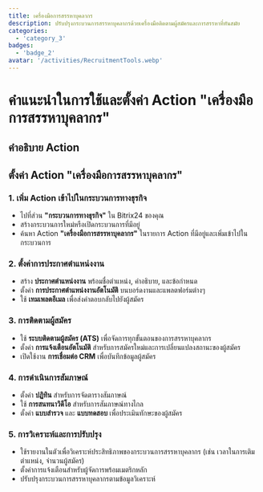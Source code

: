 ```yaml
---
title: เครื่องมือการสรรหาบุคลากร
description: ปรับปรุงกระบวนการสรรหาบุคลากรด้วยเครื่องมือติดตามผู้สมัครและการสรรหาที่ทันสมัย
categories: 
  - 'category_3'
badges: 
  - 'badge_2'
avatar: '/activities/RecruitmentTools.webp'
---
```

# คำแนะนำในการใช้และตั้งค่า Action "เครื่องมือการสรรหาบุคลากร"

## คำอธิบาย Action

## **ตั้งค่า Action "เครื่องมือการสรรหาบุคลากร"**

### 1. เพิ่ม Action เข้าไปในกระบวนการทางธุรกิจ
- ไปที่ส่วน **"กระบวนการทางธุรกิจ"** ใน Bitrix24 ของคุณ
- สร้างกระบวนการใหม่หรือเปิดกระบวนการที่มีอยู่
- ค้นหา Action **"เครื่องมือการสรรหาบุคลากร"** ในรายการ Action ที่มีอยู่และเพิ่มเข้าไปในกระบวนการ

### 2. ตั้งค่าการประกาศตำแหน่งงาน
- สร้าง **ประกาศตำแหน่งงาน** พร้อมชื่อตำแหน่ง, คำอธิบาย, และข้อกำหนด
- ตั้งค่า **การประกาศตำแหน่งงานอัตโนมัติ** บนบอร์ดงานและแพลตฟอร์มต่างๆ
- ใช้ **เทมเพลตอีเมล** เพื่อส่งคำตอบกลับไปยังผู้สมัคร

### 3. การติดตามผู้สมัคร
- ใช้ **ระบบติดตามผู้สมัคร (ATS)** เพื่อจัดการทุกขั้นตอนของการสรรหาบุคลากร
- ตั้งค่า **การแจ้งเตือนอัตโนมัติ** สำหรับการสมัครใหม่และการเปลี่ยนแปลงสถานะของผู้สมัคร
- เปิดใช้งาน **การเชื่อมต่อ CRM** เพื่อบันทึกข้อมูลผู้สมัคร

### 4. การดำเนินการสัมภาษณ์
- ตั้งค่า **ปฏิทิน** สำหรับการจัดตารางสัมภาษณ์
- ใช้ **การสนทนาวิดีโอ** สำหรับการสัมภาษณ์ทางไกล
- ตั้งค่า **แบบสำรวจ** และ **แบบทดสอบ** เพื่อประเมินทักษะของผู้สมัคร

### 5. การวิเคราะห์และการปรับปรุง
- ใช้รายงานในตัวเพื่อวิเคราะห์ประสิทธิภาพของกระบวนการสรรหาบุคลากร (เช่น เวลาในการเติมตำแหน่ง, จำนวนผู้สมัคร)
- ตั้งค่าการแจ้งเตือนสำหรับผู้จัดการพร้อมเมตริกหลัก
- ปรับปรุงกระบวนการสรรหาบุคลากรตามข้อมูลวิเคราะห์